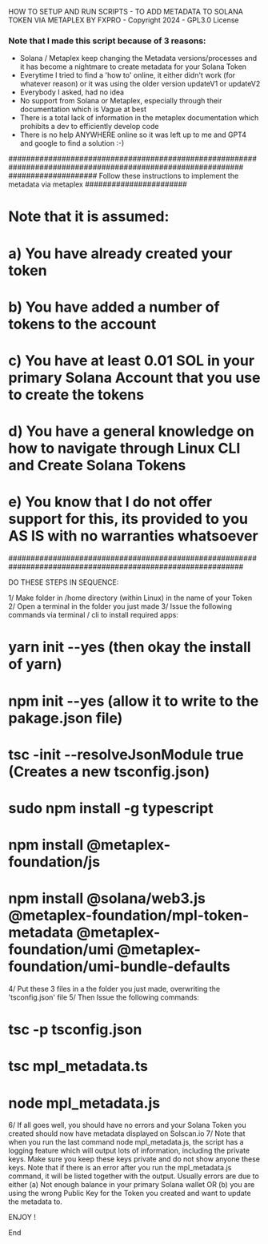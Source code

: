 HOW TO SETUP AND RUN SCRIPTS - TO ADD METADATA TO SOLANA TOKEN VIA METAPLEX
BY FXPRO - Copyright 2024 - GPL3.0 License

### Note that I made this script because of 3 reasons:
- Solana / Metaplex keep changing the Metadata versions/processes and it has become a nightmare to create metadata for your Solana Token
- Everytime I tried to find a 'how to' online, it either didn't work (for whatever reason) or it was using the older version updateV1 or updateV2
- Everybody I asked, had no idea
- No support from Solana or Metaplex, especially through their documentation which is Vague at best
- There is a total lack of information in the metaplex documentation which prohibits a dev to efficiently develop code
- There is no help ANYWHERE online so it was left up to me and GPT4 and google to find a solution :-)

#############################################################################################################
#################### Follow these instructions to implement the metadata via metaplex #######################
# Note that it is assumed:                                                                                  #
# a) You have already created your token                                                                    #
# b) You have added a number of tokens to the account                                                       #
# c) You have at least 0.01 SOL in your primary Solana Account that you use to create the tokens            #
# d) You have a general knowledge on how to navigate through Linux CLI and Create Solana Tokens             #
# e) You know that I do not offer support for this, its provided to you AS IS with no warranties whatsoever #
#############################################################################################################

DO THESE STEPS IN SEQUENCE:

1/ Make folder in /home directory (within Linux) in the name of your Token
2/ Open a terminal in the folder you just made
3/ Issue the following commands via terminal / cli to install required apps:
# yarn init --yes (then okay the install of yarn)
# npm init --yes (allow it to write to the pakage.json file)
# tsc -init --resolveJsonModule true (Creates a new tsconfig.json)
# sudo npm install -g typescript
# npm install @metaplex-foundation/js
# npm install @solana/web3.js @metaplex-foundation/mpl-token-metadata @metaplex-foundation/umi @metaplex-foundation/umi-bundle-defaults
4/ Put these 3 files in a the folder you just made, overwriting the 'tsconfig.json' file
5/ Then Issue the following commands:
# tsc -p tsconfig.json
# tsc mpl_metadata.ts
# node mpl_metadata.js

6/ If all goes well, you should have no errors and your Solana Token you created should now have metadata displayed on Solscan.io
7/ Note that when you run the last command node mpl_metadata.js, the script has a logging feature which will output lots of information, including the private keys.
Make sure you keep these keys private and do not show anyone these keys.
Note that if there is an error after you run the mpl_metadata.js command, it will be listed together with the output.
Usually errors are due to either (a) Not enough balance in your primary Solana wallet OR (b) you are using the wrong Public Key for the Token you created and want to update the metadata to.

ENJOY !

End
